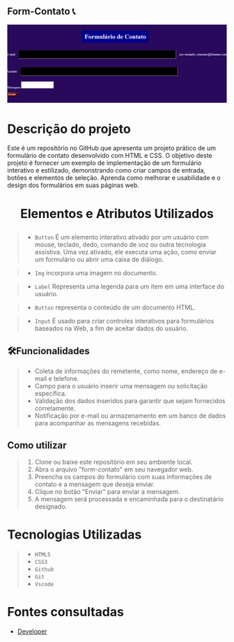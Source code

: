 ## Form-Contato 📞

![tela do sistema](contato.png)
# Descrição do projeto
Este é um repositório no GitHub que apresenta um projeto prático de um formulário de contato desenvolvido com HTML e CSS. O objetivo deste projeto é fornecer um exemplo de implementação de um formulário interativo e estilizado, demonstrando como criar campos de entrada, botões e elementos de seleção. Aprenda como melhorar e usabilidade e o design dos formulários em suas páginas web.


<h1 align = "center">

Elementos e Atributos Utilizados

</h1>

>* ``Button``
>É um elemento interativo ativado por um usuário com mouse, teclado, dedo, comando de voz ou outra tecnologia assistiva. Uma vez ativado, ele executa uma ação, como enviar um formulário ou abrir uma caixa de diálogo.

>* ``Img``
>incorpora uma imagem no documento.

>* ``Label``
>Representa uma legenda para um item em uma interface do usuário.

>* ``Button``
>representa o conteúdo de um documento HTML.

>* ``Input``
>É usado para criar controles interativos para formulários baseados na Web, a fim de aceitar dados do usuário.

>

##  🛠️Funcionalidades
>- Coleta de informações do remetente, como nome, endereço de e-mail e telefone.
>- Campo para o usuário inserir uma mensagem ou solicitação específica.
>- Validação dos dados inseridos para garantir que sejam fornecidos corretamente.
>- Notificação por e-mail ou armazenamento em um banco de dados para acompanhar as mensagens recebidas.

 ## Como utilizar
>1. Clone ou baixe este repositório em seu ambiente local.
>2. Abra o arquivo "form-contato" em seu navegador web.
>3. Preencha os campos do formulário com suas informações de contato e a mensagem que deseja enviar.
>4. Clique no botão "Enviar" para enviar a mensagem.
>5. A mensagem será processada e encaminhada para o destinatário designado.

# Tecnologias Utilizadas
>* ``HTML5``
>* ``CSS3``
>* ``Github`` 
>* ``Git``
>* ``Vscode``

# Fontes consultadas
* [Developer](https://developer.mozilla.org/en-US/docs/Web/HTML/Element/input)


